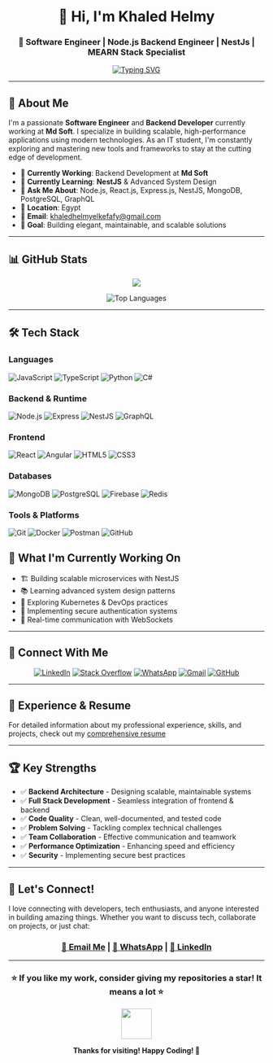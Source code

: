 <div align="center">

# 👋 Hi, I'm Khaled Helmy

### 🚀 Software Engineer | Node.js Backend Engineer | NestJs | MEARN Stack Specialist

[![Typing SVG](https://readme-typing-svg.herokuapp.com?font=Fira+Code&size=22&duration=3000&pause=1000&color=F75C7E&center=true&vCenter=true&width=600&lines=Node.js+Developer;MEARN+Stack+Developer;NestJS+Enthusiast+And+Microservices;Always+Learning+New+Technologies)](https://github.com/khaledhelmyg)

</div>

---

## 💼 About Me

I'm a passionate **Software Engineer** and **Backend Developer** currently working at **Md Soft**. I specialize in building scalable, high-performance applications using modern technologies. As an IT student, I'm constantly exploring and mastering new tools and frameworks to stay at the cutting edge of development.

- 🔭 **Currently Working**: Backend Development at **Md Soft**
- 🌱 **Currently Learning**: **NestJS** & Advanced System Design
- 💬 **Ask Me About**: Node.js, React.js, Express.js, NestJS, MongoDB, PostgreSQL, GraphQL
- 📍 **Location**: Egypt
- 📧 **Email**: khaledhelmyelkefafy@gmail.com
- 🎯 **Goal**: Building elegant, maintainable, and scalable solutions

---

## 📊 GitHub Stats

<div align="center">

<picture>
  <source
    srcset="https://github-readme-stats.vercel.app/api?username=khaledhelmyg&show_icons=true&theme=dark"
    media="(prefers-color-scheme: dark)"
  />
  <source
    srcset="https://github-readme-stats.vercel.app/api?username=khaledhelmyg&show_icons=true"
    media="(prefers-color-scheme: light), (prefers-color-scheme: no-preference)"
  />
  <img src="https://github-readme-stats.vercel.app/api?username=khaledhelmyg&show_icons=true" />
</picture>

![Top Languages](https://github-readme-stats.vercel.app/api/top-langs/?username=khaledhelmyg&theme=github_dark&hide_border=true&layout=compact)

</div>

---

## 🛠️ Tech Stack

### Languages
<div>
  <img src="https://img.shields.io/badge/JavaScript-F7DF1E?style=for-the-badge&logo=javascript&logoColor=black" alt="JavaScript"/>
  <img src="https://img.shields.io/badge/TypeScript-3178C6?style=for-the-badge&logo=typescript&logoColor=white" alt="TypeScript"/>
  <img src="https://img.shields.io/badge/Python-3776AB?style=for-the-badge&logo=python&logoColor=white" alt="Python"/>
  <img src="https://img.shields.io/badge/C%23-239120?style=for-the-badge&logo=c-sharp&logoColor=white" alt="C#"/>
</div>

### Backend & Runtime
<div>
  <img src="https://img.shields.io/badge/Node.js-339933?style=for-the-badge&logo=node.js&logoColor=white" alt="Node.js"/>
  <img src="https://img.shields.io/badge/Express.js-000000?style=for-the-badge&logo=express&logoColor=white" alt="Express"/>
  <img src="https://img.shields.io/badge/NestJS-E0234E?style=for-the-badge&logo=nestjs&logoColor=white" alt="NestJS"/>
  <img src="https://img.shields.io/badge/GraphQL-E10098?style=for-the-badge&logo=graphql&logoColor=white" alt="GraphQL"/>
</div>

### Frontend
<div>
  <img src="https://img.shields.io/badge/React-61DAFB?style=for-the-badge&logo=react&logoColor=black" alt="React"/>
  <img src="https://img.shields.io/badge/Angular-DD0031?style=for-the-badge&logo=angular&logoColor=white" alt="Angular"/>
  <img src="https://img.shields.io/badge/HTML5-E34C26?style=for-the-badge&logo=html5&logoColor=white" alt="HTML5"/>
  <img src="https://img.shields.io/badge/CSS3-1572B6?style=for-the-badge&logo=css3&logoColor=white" alt="CSS3"/>
</div>

### Databases
<div>
  <img src="https://img.shields.io/badge/MongoDB-13AA52?style=for-the-badge&logo=mongodb&logoColor=white" alt="MongoDB"/>
  <img src="https://img.shields.io/badge/PostgreSQL-336791?style=for-the-badge&logo=postgresql&logoColor=white" alt="PostgreSQL"/>
  <img src="https://img.shields.io/badge/Firebase-FFCA28?style=for-the-badge&logo=firebase&logoColor=black" alt="Firebase"/>
  <img src="https://img.shields.io/badge/Redis-DC382D?style=for-the-badge&logo=redis&logoColor=white" alt="Redis"/>
</div>

### Tools & Platforms
<div>
  <img src="https://img.shields.io/badge/Git-F05032?style=for-the-badge&logo=git&logoColor=white" alt="Git"/>
  <img src="https://img.shields.io/badge/Docker-2496ED?style=for-the-badge&logo=docker&logoColor=white" alt="Docker"/>
  <img src="https://img.shields.io/badge/Postman-FF6C37?style=for-the-badge&logo=postman&logoColor=white" alt="Postman"/>
  <img src="https://img.shields.io/badge/GitHub-181717?style=for-the-badge&logo=github&logoColor=white" alt="GitHub"/>
</div>

## 🎯 What I'm Currently Working On

- 🏗️ Building scalable microservices with NestJS
- 📚 Learning advanced system design patterns
- 🚀 Exploring Kubernetes & DevOps practices
- 🔐 Implementing secure authentication systems
- 💬 Real-time communication with WebSockets

---

## 📱 Connect With Me

<div align="center">

[![LinkedIn](https://img.shields.io/badge/LinkedIn-0A66C2?style=for-the-badge&logo=linkedin&logoColor=white)](https://linkedin.com/in/khalid-helmy)
[![Stack Overflow](https://img.shields.io/badge/Stack%20Overflow-F48024?style=for-the-badge&logo=stack-overflow&logoColor=white)](https://stackoverflow.com/users/18642096)
[![WhatsApp](https://img.shields.io/badge/WhatsApp-25D366?style=for-the-badge&logo=whatsapp&logoColor=white)](https://wa.me/message/VCR6S7GI4C3MA1)
[![Gmail](https://img.shields.io/badge/Gmail-D14836?style=for-the-badge&logo=gmail&logoColor=white)](mailto:khaledhelmyelkefafy@gmail.com)
[![GitHub](https://img.shields.io/badge/GitHub-181717?style=for-the-badge&logo=github&logoColor=white)](https://github.com/khaledhelmyg)

</div>

---

## 📄 Experience & Resume

For detailed information about my professional experience, skills, and projects, check out my [comprehensive resume](https://docs.google.com/document/d/16xUJsBUsq4A00cebn-M11CYPua6vqouD/edit?usp=drivesdk&ouid=104217138230679494990&rtpof=true&sd=true)

---

## 🏆 Key Strengths

- ✅ **Backend Architecture** - Designing scalable, maintainable systems
- ✅ **Full Stack Development** - Seamless integration of frontend & backend
- ✅ **Code Quality** - Clean, well-documented, and tested code
- ✅ **Problem Solving** - Tackling complex technical challenges
- ✅ **Team Collaboration** - Effective communication and teamwork
- ✅ **Performance Optimization** - Enhancing speed and efficiency
- ✅ **Security** - Implementing secure best practices

---

## 💬 Let's Connect!

I love connecting with developers, tech enthusiasts, and anyone interested in building amazing things. Whether you want to discuss tech, collaborate on projects, or just chat:

<div align="center">

### [📧 Email Me](mailto:khaledhelmyelkefafy@gmail.com) | [💬 WhatsApp](https://wa.me/message/VCR6S7GI4C3MA1) | [🔗 LinkedIn](https://linkedin.com/in/khalid-helmy)

</div>

---

<div align="center">

### ⭐ If you like my work, consider giving my repositories a star! It means a lot ⭐

<img src="https://media.giphy.com/media/LnQjpWaON8nhr21vNW/giphy.gif" width="60">

**Thanks for visiting! Happy Coding! 🚀**

</div>
